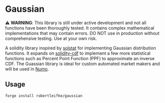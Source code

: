 # Gaussian

⚠️ **WARNING**: This library is still under active development and not all functions have been thoroughly tested. It contains complex mathematical implementations that may contain errors. DO NOT use in production without comprehensive testing. Use at your own risk.

A solidity library inspired by [solstat](https://github.com/primitivefinance/solstat) for implementing Gaussian distribution functions. It expands on [solidity-cdf](https://github.com/fiveoutofnine/solidity-cdf) to implement a few more statistical functions such as Percent Point Function (PPF) to approximate an inverse CDF. The Guassian library is ideal for custom automated market makers and will be used in [Numo](https://github.com/numotrade). 

## Usage

```bash
forge install robertleifke/gaussian
```




